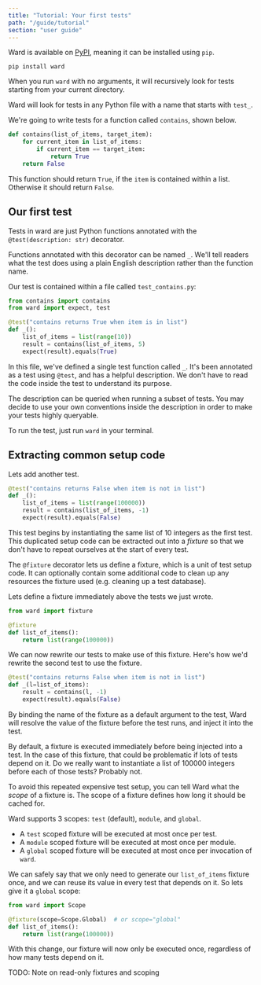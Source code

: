 ```yaml
---
title: "Tutorial: Your first tests"
path: "/guide/tutorial"
section: "user guide"
---
```


Ward is available on [PyPI](https://pypi.org/project/ward/), meaning it can be installed using `pip`.

```
pip install ward
```

When you run `ward` with no arguments, it will recursively look for tests starting from your current directory.

Ward will look for tests in any Python file with a name that starts with `test_`.

We're going to write tests for a function called `contains`, shown below.

```python
def contains(list_of_items, target_item):
    for current_item in list_of_items:
        if current_item == target_item:
            return True
    return False
```

This function should return `True`, if the `item` is contained within a list. Otherwise it should return `False`.

## Our first test

Tests in ward are just Python functions annotated with the `@test(description: str)` decorator.

Functions annotated with this decorator can be named `_`. We'll tell readers
 what the test does using a plain English description rather than the function name.

Our test is contained within a file called `test_contains.py`:

```python
from contains import contains
from ward import expect, test

@test("contains returns True when item is in list")
def _():
    list_of_items = list(range(10))
    result = contains(list_of_items, 5)
    expect(result).equals(True)
```

In this file, we've defined a single test function called `_`. It's been
annotated as a test using `@test`, and has a helpful description. We don't have to read the code inside the test to 
understand its purpose.

The description can be queried when running a subset of 
tests. You may decide to use your own conventions inside the description
in order to make your tests highly queryable.

To run the test, just run `ward` in your terminal.

## Extracting common setup code

Lets add another test.

```python
@test("contains returns False when item is not in list")
def _():
    list_of_items = list(range(100000))
    result = contains(list_of_items, -1)
    expect(result).equals(False)
```

This test begins by instantiating the same list of 10 integers as the first
test. This duplicated setup code can be extracted out into a *fixture* so that we
don't have to repeat ourselves at the start of every test.

The `@fixture` decorator lets us define a fixture, which is a unit of test setup code. It can optionally contain some additional code to clean up any resources
the fixture used (e.g. cleaning up a test database).

Lets define a fixture immediately above the tests we just wrote.

```python
from ward import fixture

@fixture
def list_of_items():
    return list(range(100000))
```

We can now rewrite our tests to make use of this fixture. Here's how we'd rewrite the second test to use the fixture.

```python
@test("contains returns False when item is not in list")
def _(l=list_of_items):
    result = contains(l, -1)
    expect(result).equals(False)
```

By binding the name of the fixture as a default argument to the test, Ward will
resolve the value of the fixture before the test runs, and inject it into the test. 

By default, a fixture is executed immediately before being injected into
a test. In the case of this fixture, that could be problematic if lots of tests
depend on it. Do we really want to instantiate a list of 100000 integers before
each of those tests? Probably not.

To avoid this repeated expensive test setup, you can tell Ward what the *scope* of a fixture is. The scope of a fixture defines how long it should be cached for.

Ward supports 3 scopes: `test` (default), `module`, and `global`.

* A `test` scoped fixture will be executed at most once per test.
* A `module` scoped fixture will be executed at most once per module.
* A `global` scoped fixture will be executed at most once per invocation of `ward`.

We can safely say that we only need to generate our `list_of_items` fixture once, and we can reuse its value in every test that depends on it. So lets give it a `global` scope:

```python
from ward import Scope

@fixture(scope=Scope.Global)  # or scope="global"
def list_of_items():
    return list(range(100000))
```

With this change, our fixture will now only be executed once, regardless of how
many tests depend on it.

TODO: Note on read-only fixtures and scoping
